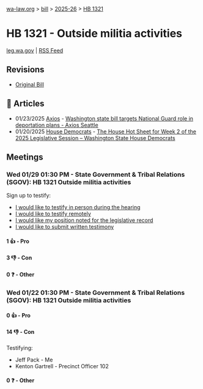 [wa-law.org](/) > [bill](/bill/) > [2025-26](/bill/2025-26/) > [HB 1321](/bill/2025-26/hb/1321/)

# HB 1321 - Outside militia activities
[leg.wa.gov](https://app.leg.wa.gov/billsummary?BillNumber=1321&Year=2025&Initiative=false) | [RSS Feed](./rss.xml)

## Revisions
* [Original Bill](1/)

## 📰 Articles
* 01/23/2025 [Axios](/org/axios/) - [Washington state bill targets National Guard role in deportation plans - Axios Seattle](https://www.axios.com/local/seattle/2025/01/23/national-guard-law-washington-trump-mass-deportations#:~:text=The%20proposal)
* 01/20/2025 [House Democrats](/org/house_democrats/) - [The House Hot Sheet for Week 2 of the 2025 Legislative Session – Washington State House Democrats](https://housedemocrats.wa.gov/blog/2025/01/20/the-house-hot-sheet-for-week-2-of-the-2025-legislative-session/#:~:text=HB%201321)

## Meetings
### Wed 01/29 01:30 PM - State Government & Tribal Relations (SGOV): HB 1321 Outside militia activities
Sign up to testify:
* [I would like to testify in person during the hearing](https://app.leg.wa.gov/csi/Testifier/Add?chamber=House&mId=32593&aId=162117&caId=25142&tId=1)
* [I would like to testify remotely](https://app.leg.wa.gov/csi/Testifier/Add?chamber=House&mId=32593&aId=162117&caId=25142&tId=2)
* [I would like my position noted for the legislative record](https://app.leg.wa.gov/csi/Testifier/Add?chamber=House&mId=32593&aId=162117&caId=25142&tId=3)
* [I would like to submit written testimony](https://app.leg.wa.gov/csi/Testifier/Add?chamber=House&mId=32593&aId=162117&caId=25142&tId=4)

#### 1 👍 - Pro

#### 3 👎 - Con

#### 0 ❓ - Other

### Wed 01/22 01:30 PM - State Government & Tribal Relations (SGOV): HB 1321 Outside militia activities
#### 0 👍 - Pro

#### 14 👎 - Con
Testifying:
* Jeff Pack - Me
* Kenton Gartrell - Precinct Officer 102

#### 0 ❓ - Other
